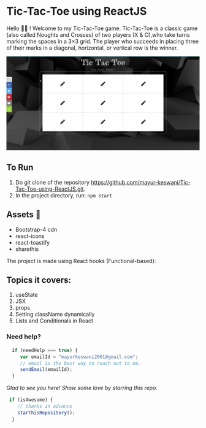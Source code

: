 # Tic-Tac-Toe using ReactJS

Hello 🙋‍♂️ ! Welcome to my Tic-Tac-Toe game.
Tic-Tac-Toe is a classic  game (also called Noughts and Crosses) of two players (X & O),who take turns marking the spaces in a 3×3 grid.
The player who succeeds in placing three of their marks in a diagonal, horizontal, or vertical row is the winner.

![tic-tac-toe](./public/tic-tac-toe.gif)


## To Run
 1) Do git clone of the repository https://github.com/mayur-keswani/Tic-Tac-Toe-using-ReactJS.git.
 2) In the project directory, run: `npm start`


## Assets 🔨
 - Bootstrap-4 cdn
 - react-icons
 - react-toastify
 - sharethis 

The project is made using React hooks (Functional-based): 
## Topics it covers:
 1) useState  
 2) JSX 
 3) props
 4) Setting className dynamically
 5) Lists and Conditionals in React
 



### Need help?

```Javascript
  if (needHelp === true) {
     var emailId = "mayurkeswani2001@gmail.com";
     // email is the best way to reach out to me.
     sendEmail(emailId);
  }
```

_Glad to see you here! Show some love by starring this repo._
```Javascript
 if (isAwesome) {
    // thanks in advance 
    starThisRepository();
  }
```



